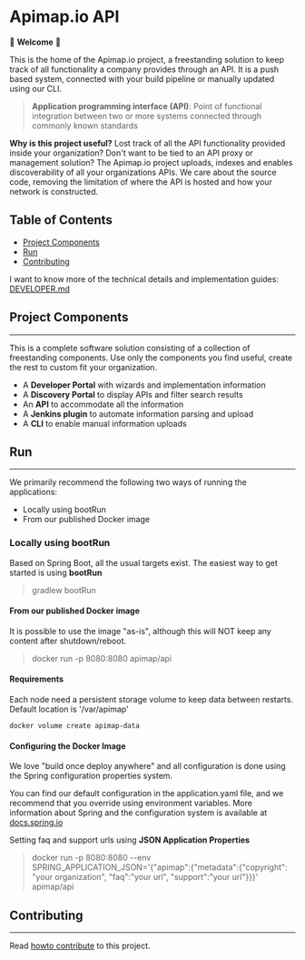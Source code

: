 Apimap.io API
===

🎉 **Welcome** 🎉

This is the home of the Apimap.io project, a freestanding solution to keep track of all functionality a company
provides through an API. It is a push based system, connected with your build pipeline or manually updated using our CLI.

> **Application programming interface (API)**: Point of functional integration between two or more systems connected 
> through commonly known standards

**Why is this project useful?** Lost track of all the API functionality provided inside your organization? Don't want
to be tied to an API proxy or management solution? The Apimap.io project uploads, indexes and enables discoverability of all
your organizations APIs. We care about the source code, removing the limitation of where the API is hosted and how your
network is constructed.

## Table of Contents

* [Project Components](#project-components)
* [Run](#run)
* [Contributing](#contributing)

I want to know more of the technical details and implementation guides: [DEVELOPER.md](DEVELOPER.md)

## Project Components
___
This is a complete software solution consisting of a collection of freestanding components. Use only the components you 
find useful, create the rest to custom fit your organization.

- A **Developer Portal** with wizards and implementation information
- A **Discovery Portal** to display APIs and filter search results
- An **API** to accommodate all the information
- A **Jenkins plugin** to automate information parsing and upload
- A **CLI** to enable manual information uploads

## Run
___

We primarily recommend the following two ways of running the applications:
- Locally using bootRun
- From our published Docker image

### Locally using bootRun

Based on Spring Boot, all the usual targets exist. The easiest way to get started is using **bootRun** 

> gradlew bootRun

#### From our published Docker image

It is possible to use the image "as-is", although this will NOT keep any content after shutdown/reboot.

> docker run -p 8080:8080 apimap/api

#### Requirements

Each node need a persistent storage volume to keep data between restarts. Default location is '/var/apimap'

```shell script
docker volume create apimap-data
```

#### Configuring the Docker Image

We love "build once deploy anywhere" and all configuration is done using the Spring configuration properties system.

You can find our default configuration in the application.yaml file, and we recommend that you override using environment variables.
More information about Spring and the configuration system is available at [docs.spring.io](https://docs.spring.io/spring-boot/docs/current/reference/html/features.html#features.external-config)

Setting faq and support urls using **JSON Application Properties**
> docker run -p 8080:8080 --env SPRING_APPLICATION_JSON='{"apimap":{"metadata":{"copyright": "your organization", "faq":"your url", "support":"your url"}}}' apimap/api

## Contributing
___

Read [howto contribute](CONTRIBUTING.md) to this project.